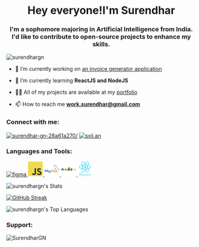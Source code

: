 <h1 align="center">Hey everyone!I'm Surendhar</h1>
<h3 align="center">I'm a sophomore majoring in Artificial Intelligence from India. I'd like to contribute to open-source projects to enhance my skills.</h3>

<p align="left"> <img src="https://komarev.com/ghpvc/?username=surendhargn&label=Profile%20views&color=0e75b6&style=flat" alt="surendhargn" /> </p>



- 🔭 I’m currently working on [an invoice generator application](https://github.com/SurendharGN/InVoice)

- 🌱 I’m currently learning **ReactJS and NodeJS**

- 👨‍💻 All of my projects are available at my <a href="https://surendhar-portfolio.vercel.app/">portfolio</a>

- 📫 How to reach me **work.surendhar@gmail.com**

<h3 align="left">Connect with me:</h3>
<p align="left">
<a href="https://linkedin.com/in/surendhar-gn-28a61a270/" target="blank"><img align="center" src="https://raw.githubusercontent.com/rahuldkjain/github-profile-readme-generator/master/src/images/icons/Social/linked-in-alt.svg" alt="surendhar-gn-28a61a270/" height="30" width="40" /></a>
<a href="https://instagram.com/sxii.an" target="blank"><img align="center" src="https://raw.githubusercontent.com/rahuldkjain/github-profile-readme-generator/master/src/images/icons/Social/instagram.svg" alt="sxii.an" height="30" width="40" /></a>
</p>

<h3 align="left">Languages and Tools:</h3>
<p align="left"> <a href="https://www.figma.com/" target="_blank" rel="noreferrer"> <img src="https://www.vectorlogo.zone/logos/figma/figma-icon.svg" alt="figma" width="40" height="40"/> </a> <a href="https://developer.mozilla.org/en-US/docs/Web/JavaScript" target="_blank" rel="noreferrer"> <img src="https://raw.githubusercontent.com/devicons/devicon/master/icons/javascript/javascript-original.svg" alt="javascript" width="40" height="40"/> </a> <a href="https://www.mysql.com/" target="_blank" rel="noreferrer"> <img src="https://raw.githubusercontent.com/devicons/devicon/master/icons/mysql/mysql-original-wordmark.svg" alt="mysql" width="40" height="40"/> </a> <a href="https://nodejs.org" target="_blank" rel="noreferrer"> <img src="https://raw.githubusercontent.com/devicons/devicon/master/icons/nodejs/nodejs-original-wordmark.svg" alt="nodejs" width="40" height="40"/> </a> <a href="https://reactjs.org/" target="_blank" rel="noreferrer"> <img src="https://raw.githubusercontent.com/devicons/devicon/master/icons/react/react-original-wordmark.svg" alt="react" width="40" height="40"/> </a> </p>




![surendhargn's Stats](https://github-readme-stats.vercel.app/api?username=surendhargn&theme=default&show_icons=true&hide_border=false&count_private=true)

[![GitHub Streak](https://streak-stats.demolab.com?user=surendhargn&fire=009DEB&ring=189EEB&currStreakLabel=000000)](https://git.io/streak-stats)

![surendhargn's Top Languages](https://github-readme-stats.vercel.app/api/top-langs/?username=surendhargn&theme=default&show_icons=true&hide_border=false&layout=compact)
<h3 align="left">Support:</h3>
<p><a href="https://www.buymeacoffee.com/SurendharGN"> <img align="left" src="https://cdn.buymeacoffee.com/buttons/v2/default-yellow.png" height="50" width="210" alt="SurendharGN" /></a></p>
